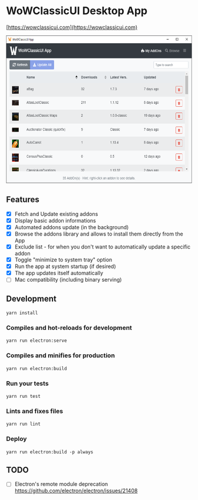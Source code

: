 # WoWClassicUI Desktop App

[https://wowclassicui.com](https://wowclassicui.com)

<img src="docs/app.png" alt="app" height="400">

## Features

* [x] Fetch and Update existing addons
* [x] Display basic addon informations
* [x] Automated addons update (in the background)
* [x] Browse the addons library and allows to install them directly from the App
* [x] Exclude list - for when you don't want to automatically update a specific addon
* [x] Toggle "minimize to system tray" option
* [x] Run the app at system startup (if desired)
* [x] The app updates itself automatically
* [ ] Mac compatibility (including binary serving)

## Development
```
yarn install
```

### Compiles and hot-reloads for development
```
yarn run electron:serve
```

### Compiles and minifies for production
```
yarn run electron:build
```

### Run your tests
```
yarn run test
```

### Lints and fixes files
```
yarn run lint
```

### Deploy
```
yarn run electron:build -p always
```

## TODO

* [ ] Electron's remote module deprecation https://github.com/electron/electron/issues/21408
